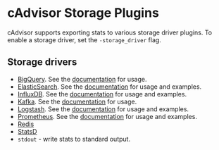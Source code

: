 # cAdvisor Storage Plugins

cAdvisor supports exporting stats to various storage driver plugins. To enable a storage driver, set the `-storage_driver` flag.

## Storage drivers

- [BigQuery](https://cloud.google.com/bigquery/). See the [documentation](../../storage/bigquery/README.md) for usage.
- [ElasticSearch](https://www.elastic.co/). See the [documentation](elasticsearch.md) for usage and examples.
- [InfluxDB](https://influxdb.com/). See the [documentation](influxdb.md) for usage and examples.
- [Kafka](http://kafka.apache.org/). See the [documentation](kafka.md) for usage.
- [Logstash](https://www.elastic.co/products/logstash/). See the [documentation](logstash.md) for usage and examples.
- [Prometheus](https://prometheus.io). See the [documentation](prometheus.md) for usage and examples.
- [Redis](http://redis.io/)
- [StatsD](https://github.com/etsy/statsd)
- `stdout` - write stats to standard output.
